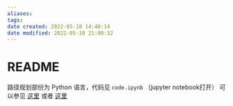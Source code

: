 ```yaml
---
aliases: 
tags: 
date created: 2022-05-10 14:40:14
date modified: 2022-05-10 21:00:32
---
```


# README

路径规划部份为 Python 语言，代码见 `code.ipynb` （jupyter notebook打开）
可以参见 [这里](code_raw.html) 或者 [这里](code.md)
